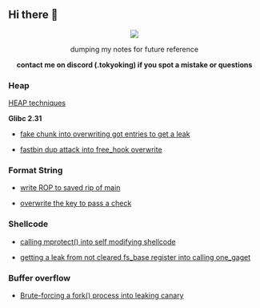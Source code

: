 ## Hi there 👋



<p align='center'>
<img src="http://uploads.disquscdn.com/images/b92b3b9c5f8886cf358a0e700dab6054f37bbc5868900f17160aa41677cbc9fe.gif">
</p>

<p align='center'>
dumping my notes for future reference
</p>
<p align='center'>
<b>contact me on discord (.tokyoking) if you spot a mistake or questions</b>
</p>

### Heap

[HEAP techniques](../../../../../tokyoking/ctf/tree/main/heap/)

**Glibc 2.31**

- [fake chunk into overwriting got entries to get a leak](../../../../../tokyoking/ctf/tree/main/heap/tcache/BACKDOOR23/Konsolidator)

- [fastbin dup attack into free_hook overwrite](../../../../../tokyoking/ctf/tree/main/heap/otherbins/JUSTCTF22/pwn_notes/)


### Format String

- [write ROP to saved rip of main](../../../../../tokyoking/ctf/tree/main/format_string/BACKDOOR23/Baby_formatter)

- [overwrite the key to pass a check](../../../../../tokyoking/ctf/tree/main/format_string/BlueHensCTF24/)

### Shellcode

- [calling mprotect() into self modifying shellcode](../../../../../tokyoking/ctf/tree/main/shellcode/HKCERTCTF24/shellcode_runner3/)

- [getting a leak from not cleared fs_base register into calling one_gaget](../../../../../tokyoking/ctf/tree/main/shellcode/HKCERTCTF24/shellcode_runner3(revenge)/)

### Buffer overflow

- [Brute-forcing a fork() process into leaking canary](../../../../../tokyoking/ctf/tree/main/buffer_overflow/UTCCTF24)

